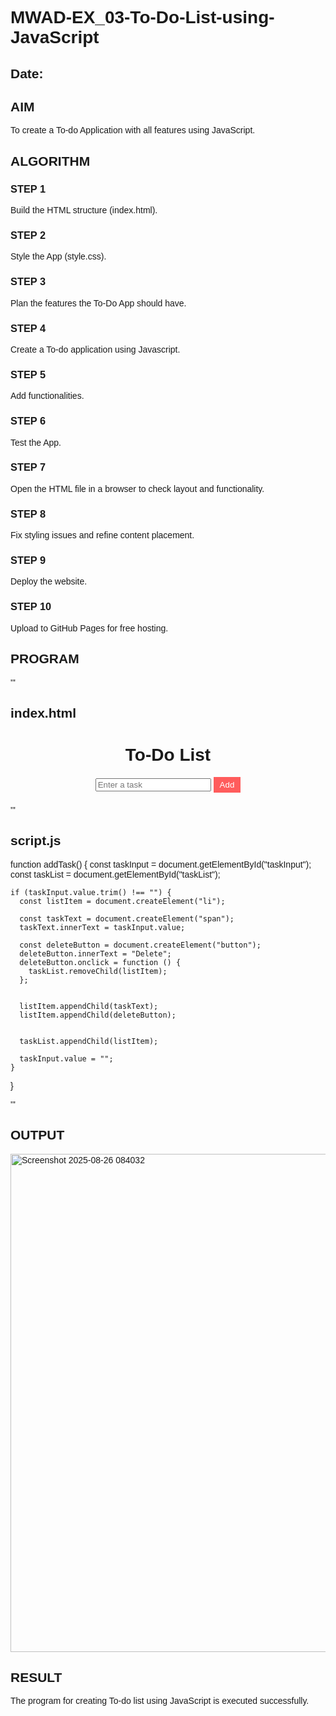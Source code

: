 # MWAD-EX_03-To-Do-List-using-JavaScript
## Date:

## AIM
To create a To-do Application with all features using JavaScript.

## ALGORITHM
### STEP 1
Build the HTML structure (index.html).

### STEP 2
Style the App (style.css).

### STEP 3
Plan the features the To-Do App should have.

### STEP 4
Create a To-do application using Javascript.

### STEP 5
Add functionalities.

### STEP 6
Test the App.

### STEP 7
Open the HTML file in a browser to check layout and functionality.

### STEP 8
Fix styling issues and refine content placement.

### STEP 9
Deploy the website.

### STEP 10
Upload to GitHub Pages for free hosting.

## PROGRAM

'''
## index.html
<!DOCTYPE html>
<html lang="en">
<head>
  <meta charset="UTF-8">
  <meta name="viewport" content="width=device-width, initial-scale=1.0">
  <title>To-Do List</title>
  <style>
    body {
      font-family: Arial, sans-serif;
    }
    .container {
      max-width: 400px;
      margin: 20px auto;
      text-align: center;
    }
    ul {
      padding: 0;
      list-style: none;
    }
    li {
      background: #f0f0f0;
      margin: 10px 0;
      padding: 10px;
      display: flex;
      justify-content: space-between;
      align-items: center;
    }
    button {
      background: #ff5c5c;
      border: none;
      color: white;
      padding: 5px 10px;
      cursor: pointer;
    }
  </style>
</head>
<body>
  <div class="container">
    <h1>To-Do List</h1>
    <input type="text" id="taskInput" placeholder="Enter a task">
    <button onclick="addTask()">Add</button>
    <ul id="taskList"></ul>
  </div>
  <script src="script.js"></script>
</body>
</html>

'''
## script.js


function addTask() {
    const taskInput = document.getElementById("taskInput");
    const taskList = document.getElementById("taskList");
  
    if (taskInput.value.trim() !== "") {
      const listItem = document.createElement("li");

      const taskText = document.createElement("span");
      taskText.innerText = taskInput.value;

      const deleteButton = document.createElement("button");
      deleteButton.innerText = "Delete";
      deleteButton.onclick = function () {
        taskList.removeChild(listItem);
      };
  

      listItem.appendChild(taskText);
      listItem.appendChild(deleteButton);
  

      taskList.appendChild(listItem);
  
      taskInput.value = "";
    }
  }

  '''


## OUTPUT


<img width="1428" height="797" alt="Screenshot 2025-08-26 084032" src="https://github.com/user-attachments/assets/02206d82-394d-4abd-812a-38276c7736c1" />


## RESULT
The program for creating To-do list using JavaScript is executed successfully.
